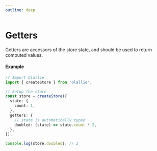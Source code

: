 ```yaml
---
outline: deep
---
```

# Getters

Getters are accessors of the store state, and should be used to return computed values.

#### Example

```ts
// Import Olallie
import { createStore } from 'olallie';

// Setup the store
const store = createStore({
  state: {
    count: 1,
  },
  getters: {
    // state is automatically typed
    doubled: (state) => state.count * 2,
  },
});

console.log(store.doubled); // 2
```